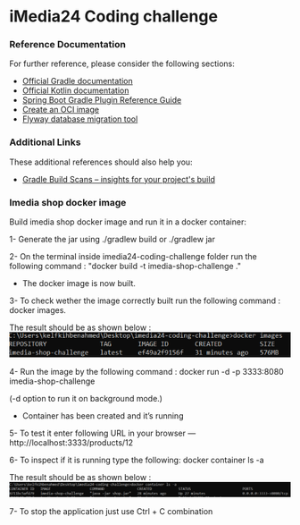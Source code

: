 # iMedia24 Coding challenge

### Reference Documentation
For further reference, please consider the following sections:

* [Official Gradle documentation](https://docs.gradle.org)
* [Official Kotlin documentation](https://kotlinlang.org/docs/home.html)
* [Spring Boot Gradle Plugin Reference Guide](https://docs.spring.io/spring-boot/docs/2.4.3/gradle-plugin/reference/html/)
* [Create an OCI image](https://docs.spring.io/spring-boot/docs/2.4.3/gradle-plugin/reference/html/#build-image)
* [Flyway database migration tool](https://flywaydb.org/documentation/)

### Additional Links
These additional references should also help you:

* [Gradle Build Scans – insights for your project's build](https://scans.gradle.com#gradle)

### Imedia shop docker image
Build imedia shop docker image and run it in a docker container:

1- Generate the jar using ./gradlew build or ./gradlew jar

2- On the terminal inside imedia24-coding-challenge folder run the following command :
   "docker build -t imedia-shop-challenge ."
* The docker image is now built.

3- To check wether the image correctly built run the following command : docker images.

The result should be as shown below : 
![img.png](img.png)

4- Run the image by the following command : docker run -d -p 3333:8080 imedia-shop-challenge

(-d option to run it on  background mode.)

* Container has been created and it’s running 

5- To test it enter following URL in your browser — http://localhost:3333/products/12

6- To inspect if it is running type the following: docker container ls -a

The result should be as shown below :
![img_1.png](img_1.png)

7- To stop the application just use Ctrl + C combination